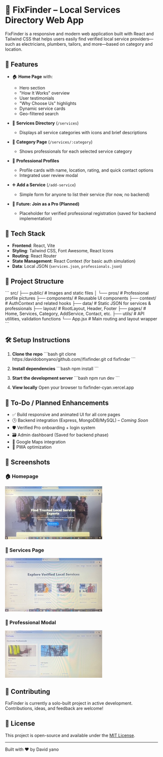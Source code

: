 
# 🔧 FixFinder – Local Services Directory Web App

FixFinder is a responsive and modern web application built with React and Tailwind CSS that helps users easily find verified local service providers—such as electricians, plumbers, tailors, and more—based on category and location.

## 🌟 Features

- 🏠 **Home Page** with:
  - Hero section
  - "How It Works" overview
  - User testimonials
  - "Why Choose Us" highlights
  - Dynamic service cards
  - Geo-filtered search

- 📂 **Services Directory** (`/services`)
  - Displays all service categories with icons and brief descriptions

- 📁 **Category Page** (`/services/:category`)
  - Shows professionals for each selected service category

- 👤 **Professional Profiles**
  - Profile cards with name, location, rating, and quick contact options
  - Integrated user review modal

- ➕ **Add a Service** (`/add-service`)
  - Simple form for anyone to list their service (for now, no backend)

- 🚀 **Future: Join as a Pro (Planned)**
  - Placeholder for verified professional registration (saved for backend implementation)

## 🧱 Tech Stack

- **Frontend**: React, Vite
- **Styling**: Tailwind CSS, Font Awesome, React Icons
- **Routing**: React Router
- **State Management**: React Context (for basic auth simulation)
- **Data**: Local JSON (`services.json`, `professionals.json`)

## 📁 Project Structure

\`\`\`
src/
├── public/               # Images and static files
│   └── pros/             # Professional profile pictures
├── components/           # Reusable UI components
├── context/              # AuthContext and related hooks
├── data/                 # Static JSON for services & professionals
├── layout/               # RootLayout, Header, Footer
├── pages/                # Home, Services, Category, AddService, Contact, etc.
├── utils/                # API utilities, validation functions
└── App.jsx               # Main routing and layout wrapper
\`\`\`

## 🛠 Setup Instructions

1. **Clone the repo**
   \`\`\`bash
   git clone https:/davidobonyano/github.com//fixfinder.git
   cd fixfinder
   \`\`\`

2. **Install dependencies**
   \`\`\`bash
   npm install
   \`\`\`

3. **Start the development server**
   \`\`\`bash
   npm run dev
   \`\`\`

4. **View locally**
   Open your browser to fixfinder-cyan.vercel.app

## 🧩 To-Do / Planned Enhancements

- ✅ Build responsive and animated UI for all core pages
- 🕒 Backend integration (Express, MongoDB/MySQL) – *Coming Soon*
- 🛡 Verified Pro onboarding + login system
- 🗃 Admin dashboard (Saved for backend phase)
- 📍 Google Maps integration
- 📱 PWA optimization

## 📸 Screenshots

### 🏠 Homepage
![Homepage Screenshot](./src/assets/screenshots/homepage.jpeg)

### 📂 Services Page
![Services Screenshot](./src/assets/screenshots/servicespage.jpeg)

### 👤 Professional Modal
![Professional Modal Screenshot](./src/assets/screenshots/modal.jpeg)

## 🤝 Contributing

FixFinder is currently a solo-built project in active development. Contributions, ideas, and feedback are welcome!

## 📄 License

This project is open-source and available under the [MIT License](LICENSE).

---

Built with ❤️ by  David yano
    